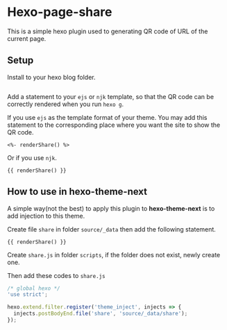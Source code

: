 # Hexo-page-share

This is a simple hexo plugin used to generating QR code of URL of the current page.

## Setup

Install to your hexo blog folder.

```powershell

```

Add a statement to your `ejs` or `njk` template, so that the QR code can be correctly rendered when you run `hexo g`.

If you use `ejs` as the template format of your theme. You may add this statement to the corresponding place where you want the site to show the QR code.

```ejs
<%- renderShare() %>
```

Or if you use `njk`.

```njk
{{ renderShare() }}
```

## How to use in hexo-theme-next

A simple way(not the best) to apply this plugin to **hexo-theme-next** is to add injection to this theme.

Create file `share` in folder `source/_data` then add the following statement.

```njk
{{ renderShare() }}
```

Create `share.js` in folder `scripts`, if the folder does not exist, newly create one.

Then add these codes to `share.js`

```javascript
/* global hexo */
'use strict';

hexo.extend.filter.register('theme_inject', injects => {
  injects.postBodyEnd.file('share', 'source/_data/share');
});

```
